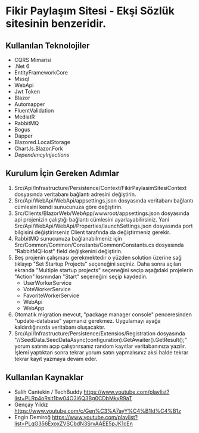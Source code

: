 # Fikir Paylaşım Sitesi - Ekşi Sözlük sitesinin benzeridir.

## Kullanılan Teknolojiler

- CQRS Mimarisi
- .Net 6
- EntityFrameworkCore
- Mssql
- WebApi
- Jwt Token
- Blazor
- Automapper
- FluentValidation
- MediatR
- RabbitMQ
- Bogus
- Dapper
- Blazored.LocalStorage
- ChartJs.Blazor.Fork
- *DependencyInjections*

## Kurulum İçin Gereken Adımlar

1. Src/Api/Infrastructure/Persistence/Context/FikirPaylasimSitesiContext dosyasında veritabanı bağlantı adresini değiştirin.
2. Src/Api/WebApi/WebApi/appsettings.json dosyasında veritabanı bağlantı cümlesini kendi sunucunuza göre değiştirin.
3. Src/Clients/BlazorWeb/WebApp/wwwroot/appsettings.json dosyasında api projenizin çalıştığı bağlantı cümlesini ayarlayabilirsiniz.
Yani Src/Api/WebApi/WebApi/Properties/launchSettings.json dosyasında port bilgisini değiştirirseniz Client tarafında da değiştirmeniz gerekir.
4. RabbitMQ sunucunuza bağlanabilmeniz için Src/Common/Common/Constants/CommonConstants.cs dosyasında "RabbitMQHost" field değişkenini değiştirin.
5. Beş projenin çalışması gerekmektedir o yüzden solution üzerine sağ tıklayıp "Set Startup Projects" seçeneğini seçiniz. Daha sonra açılan ekranda "Multiple startup projects" seçeneğini seçip aşağıdaki projelerin "Action" kısmından "Start" seçeneğini seçip kaydedin. 
   - UserWorkerService
   - VoteWorkerService
   - FavoriteWorkerService
   - WebApi
   - WebApp 
6. Otomatik migration mevcut, "package manager console" penceresinden "update-database" yapmanız gerekmez. Uygulamayı ayağa kaldırdığınızda veritabanı oluşacaktır.
7. Src/Api/Infrastructure/Persistence/Extensios/Registration dosyasında "//SeedData.SeedDataAsync(configuration).GetAwaiter().GetResult();" yorum satırını açıp çalıştırırsanız random kayıtlar veritabanınıza yazılır. İşlemi yaptıktan sonra tekrar yorum satırı yapmalısınız aksi halde tekrar tekrar kayıt yazmaya devam eder.

## Kullanılan Kaynaklar

- Salih Cantekin / TechBuddy https://www.youtube.com/playlist?list=PLRp4oRsit1bw04O3i6Q3Bg0CDbMkyR9aT
- Gençay Yıldız https://www.youtube.com/c/Gen%C3%A7ayY%C4%B1ld%C4%B1z
- Engin Demiroğ https://www.youtube.com/playlist?list=PLqG356ExoxZVSCbdN3SrvAAEE5pJK1cEn
